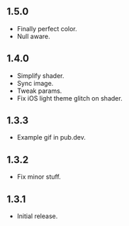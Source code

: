 ## 1.5.0
* Finally perfect color.
* Null aware.

## 1.4.0
* Simplify shader.
* Sync image.
* Tweak params.
* Fix iOS light theme glitch on shader.

## 1.3.3

* Example gif in pub.dev.

## 1.3.2

* Fix minor stuff.


## 1.3.1

* Initial release.
